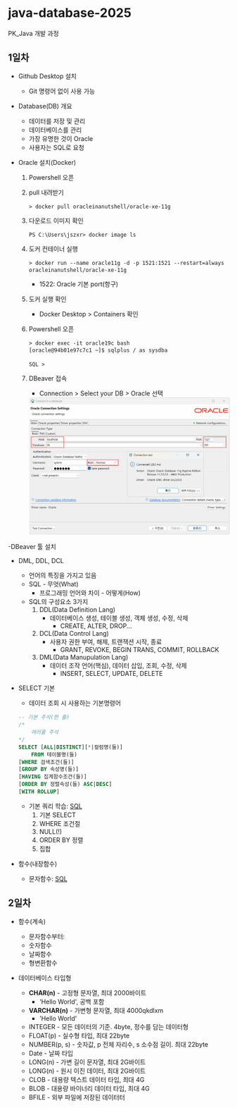 # java-database-2025
PK_Java 개발 과정

## 1일차
- Github Desktop 설치
    - Git 명령어 없이 사용 가능

- Database(DB) 개요
    - 데이터를 저장 및 관리
    - 데이터베이스를 관리
    - 가장 유명한 것이 Oracle
    - 사용자는 SQL로 요청

- Oracle 설치(Docker)
    1. Powershell 오픈
    2. pull 내려받기
        ```shell
        > docker pull oracleinanutshell/oracle-xe-11g
        ```
    3. 다운로드 이미지 확인
        ```shell
        PS C:\Users\jszxr> docker image ls
        ```
    4. 도커 컨테이너 실행
        ```shell
        > docker run --name oracle11g -d -p 1521:1521 --restart=always oracleinanutshell/oracle-xe-11g
        ```
        - 1522: Oracle 기본 port(항구)
    5. 도커 실행 확인
        - Docker Desktop > Containers 확인
    6. Powershell 오픈
        ```shell
        > docker exec -it oracle19c bash
        [oracle@94b01e97c7c1 ~]$ sqlplus / as sysdba

        SQL > 
        ```
    7. DBeaver 접속
        - Connection > Select your DB > Oracle 선택

        <img src="./image/db001.png" width="650">

-DBeaver 툴 설치

- DML, DDL, DCL
    - 언어의 특징을 가지고 있음
    - SQL - 무엇(What)
        - 프로그래밍 언어와 차이 - 어떻게(How)
    - SQL의 구성요소 3가지
        1. DDL(Data Definition Lang)
            - 데이터베이스 생성, 테이블 생성, 객체 생성, 수정, 삭제
                - CREATE, ALTER, DROP...
        2. DCL(Data Control Lang)
            - 사용자 권한 부여, 해제, 트랜잭션 시작, 종료
                - GRANT, REVOKE, BEGIN TRANS, COMMIT, ROLLBACK
        3. DML(Data Manupulation Lang) 
            - 데이터 조작 언어(핵심), 데이터 삽입, 조회, 수정, 삭제
                - INSERT, SELECT, UPDATE, DELETE


- SELECT 기본
    - 데이터 조회 시 사용하는 기본명령어
    ```sql
    -- 기본 주석(한 줄)
    /*
        여러줄 주석
    */
    SELECT [ALL|DISTINCT][*|컬럼명(들)]
        FROM 테이블명(들)
    [WHERE 검색조건(들)]
    [GROUP BY 속성명(들)]
    [HAVING 집계함수조건(들)]
    [ORDER BY 정렬속성(들) ASC|DESC]
    [WITH ROLLUP]
    ```
    - 기본 쿼리 학습: [SQL](./day01/sql01_select기본.sql)
        1. 기본 SELECT
        2. WHERE 조건절
        3. NULL(!)
        4. ORDER BY 정렬
        5. 집합

- 함수(내장함수)
    - 문자함수: [SQL](./day01/sql02_함수.sql)

## 2일차

- 함수(계속)
    - 문자함수부터:
    - 숫자함수
    - 날짜함수
    - 형변환함수

- 데이터베이스 타입형
    - **CHAR(n)** - 고정형 문자열, 최대 2000바이트
        - 'Hello World', 공백 포함
    - **VARCHAR(n)** - 가변형 문자열, 최대 4000qkdlxm
        - 'Hello World'
    - INTEGER - 모든 데이터의 기준. 4byte, 정수를 담는 데이터형
    - FLOAT(p) - 실수형 타입, 최대 22byte
    - NUMBER(p, s) - 숫자값, p 전체 자리수, s 소수점 길이. 최대 22byte
    - Date - 날짜 타입
    - LONG(n) - 가변 길이 문자열, 최대 2G바이트
    - LONG(n) - 원시 이진 데이터, 최대 2G바이트
    - CLOB - 대용량 텍스트 데이터 타입, 최대 4G
    - BLOB - 대용량 바이너리 데이터 타입, 최대 4G
    - BFILE - 외부 파일에 저장된 데이터터
